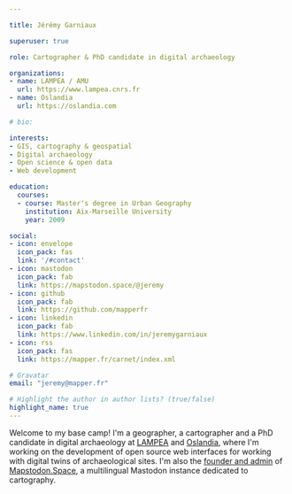 ```yaml
---

title: Jérémy Garniaux

superuser: true

role: Cartographer & PhD candidate in digital archaeology

organizations:
- name: LAMPEA / AMU
  url: https://www.lampea.cnrs.fr
- name: Oslandia
  url: https://oslandia.com

# bio: 

interests:
- GIS, cartography & geospatial
- Digital archaeology
- Open science & open data
- Web development

education:
  courses:
  - course: Master's degree in Urban Geography
    institution: Aix-Marseille University
    year: 2009

social:
- icon: envelope
  icon_pack: fas
  link: '/#contact'
- icon: mastodon
  icon_pack: fab
  link: https://mapstodon.space/@jeremy 
- icon: github
  icon_pack: fab
  link: https://github.com/mapperfr
- icon: linkedin
  icon_pack: fab
  link: https://www.linkedin.com/in/jeremygarniaux
- icon: rss
  icon_pack: fas
  link: https://mapper.fr/carnet/index.xml

# Gravatar
email: "jeremy@mapper.fr"

# Highlight the author in author lists? (true/false)
highlight_name: true
---
```


Welcome to my base camp! I'm a geographer, a cartographer and a PhD candidate in digital archaeology at [LAMPEA](https://lampea.cnrs.fr) and [Oslandia](https://oslandia.com), where I'm working on the development of open source web interfaces for working with digital twins of archaeological sites. I'm also the [founder and admin](https://mapper.fr/blog/introducing-mapstodon/) of [Mapstodon.Space](https://mapstodon.space), a multilingual Mastodon instance dedicated to cartography. 

<!-- I'm quite interested these days in topics like [NixOS](https://nixos.org/), [permacomputing](https://permacomputing.net/), [digital sobriety](https://fr.wikipedia.org/wiki/Sobri%C3%A9t%C3%A9_num%C3%A9rique) and [rewilding the internet](https://www.noemamag.com/we-need-to-rewild-the-internet/). -->
